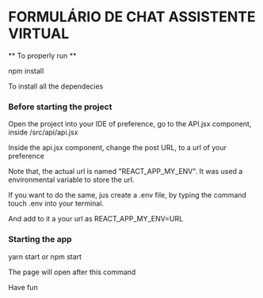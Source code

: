 <h1>FORMULÁRIO DE CHAT ASSISTENTE VIRTUAL</h1>

** To properly run **

npm install

To install all the dependecies

<h3> Before starting the project</h3>

Open the project into your IDE of preference, go to the API.jsx component, inside /src/api/api.jsx

Inside the api.jsx component, change the post URL, to a url of your preference

Note that, the actual url is named "REACT_APP_MY_ENV". It was used a environmental variable to store the url.

If you want to do the same, jus create a .env file, by typing the command touch .env into your terminal.

And add to it a your url as REACT_APP_MY_ENV=URL

<h3> Starting the app </h3>

yarn start or npm start

The page will open after this command

Have fun